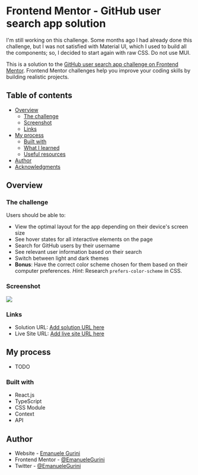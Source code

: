 # Frontend Mentor - GitHub user search app solution

I'm still working on this challenge. 
Some months ago I had already done this challenge, but I was not satisfied with Material UI, which I used to build all the components; so, I decided to start again with raw CSS. 
Do not use MUI. 

This is a solution to the [GitHub user search app challenge on Frontend Mentor](https://www.frontendmentor.io/challenges/github-user-search-app-Q09YOgaH6). Frontend Mentor challenges help you improve your coding skills by building realistic projects. 

## Table of contents

- [Overview](#overview)
  - [The challenge](#the-challenge)
  - [Screenshot](#screenshot)
  - [Links](#links)
- [My process](#my-process)
  - [Built with](#built-with)
  - [What I learned](#what-i-learned)
  - [Useful resources](#useful-resources)
- [Author](#author)
- [Acknowledgments](#acknowledgments)

## Overview

### The challenge

Users should be able to:

- View the optimal layout for the app depending on their device's screen size
- See hover states for all interactive elements on the page
- Search for GitHub users by their username
- See relevant user information based on their search
- Switch between light and dark themes
- **Bonus**: Have the correct color scheme chosen for them based on their computer preferences. _Hint_: Research `prefers-color-scheme` in CSS.

### Screenshot

![](./src/assets/screenshot.jpg)


### Links

- Solution URL: [Add solution URL here](https://your-solution-url.com)
- Live Site URL: [Add live site URL here](https://your-live-site-url.com)

## My process

- TODO

### Built with

- React.js
- TypeScript
- CSS Module
- Context
- API

## Author

- Website - [Emanuele Gurini](https://www.emanuelegurini.com)
- Frontend Mentor - [@EmanueleGurini](https://www.frontendmentor.io/profile/EmanueleGurini)
- Twitter - [@EmanueleGurini](https://www.twitter.com/EmanueleGurini)

